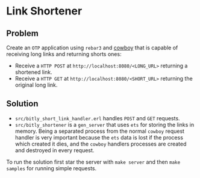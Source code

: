 Link Shortener
=====

## Problem
Create an ``OTP`` application using ``rebar3`` and [cowboy](https://github.com/ninenines/cowboy)
that is capable of receiving long links and returning shorts ones:

* Receive a ``HTTP POST`` at `http://localhost:8080/<LONG_URL>` returning a shortened link. 
* Receive a ``HTTP GET`` at `http://localhost:8080/<SHORT_URL>` returning the original
  long link.

## Solution

* ``src/bitly_short_link_handler.erl`` handles ``POST`` and ``GET`` requests.
* ``src/bitly_shortener`` is a ``gen_server`` that uses ``ets`` for storing the links
  in memory. Being a separated process from the normal ``cowboy`` request handler is very 
  important because the ``ets`` data is lost if the process which created it dies, and
  the ``cowboy`` handlers processes are created and destroyed in every request.
  
To run the solution first star the server with ``make server`` and then ``make samples`` for
running simple requests.
